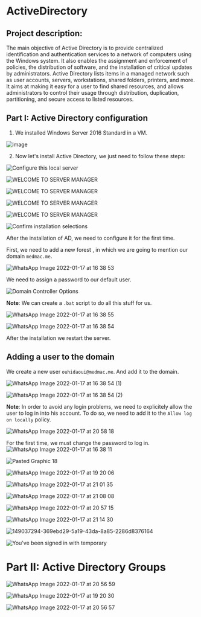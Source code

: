 # ActiveDirectory

## Project description:

The main objective of Active Directory is to provide centralized identification and authentication services to a network of computers using the Windows system. It also enables the assignment and enforcement of policies, the distribution of software, and the installation of critical updates by administrators.
Active Directory lists items in a managed network such as user accounts, servers, workstations, shared folders, printers, and more. It aims at making it easy for a user to find shared resources, and allows administrators to control their usage through distribution, duplication, partitioning, and secure access to listed resources.

## Part I: Active Directory configuration

1. We installed Windows Server 2016 Standard in a VM.

![image](https://user-images.githubusercontent.com/56129562/149035634-199a6e52-5888-4421-b71c-818feefd13e2.png)

2. Now let's install Active Directory, we just need to follow these steps:

![Configure this local server](https://user-images.githubusercontent.com/56129562/149035682-63a03d39-25a8-401d-babf-360650b6086e.png)

![WELCOME TO SERVER MANAGER](https://user-images.githubusercontent.com/56129562/149035694-a0057d0f-f755-4815-b188-e9962eaba813.png)

![WELCOME TO SERVER MANAGER](https://user-images.githubusercontent.com/56129562/149035718-6039e775-d952-44bc-a8bd-4dbfa6ec9d66.png)

![WELCOME TO SERVER MANAGER](https://user-images.githubusercontent.com/56129562/149035736-d19b0443-a014-4b84-ba8f-49c65bfad35d.png)

![WELCOME TO SERVER MANAGER](https://user-images.githubusercontent.com/56129562/149035767-9feb640d-a7bd-41c4-82b0-478a7ff51f66.png)


![Confirm installation selections](https://user-images.githubusercontent.com/56129562/149035780-f120d7b0-e451-47df-a094-8fd330c878a0.png)

After the installation of AD, we need to configure it for the first time.

First, we need to add a new forest , in which we are going to mention our domain `medmac.me`.

![WhatsApp Image 2022-01-17 at 16 38 53](https://user-images.githubusercontent.com/53974876/149802227-98a50e95-94d7-4f5e-861f-308688bce629.jpeg)

We need to assign a password to our default user.

![Domain Controller Options](https://user-images.githubusercontent.com/56129562/149035885-57cafbc3-46c9-43ca-91cb-a77f2d9fa180.png)




**Note**: We can create a `.bat` script to do all this stuff for us.

![WhatsApp Image 2022-01-17 at 16 38 55](https://user-images.githubusercontent.com/53974876/149803405-095ccac3-1d05-4b21-ad66-272bae1c9c7e.jpeg)


![WhatsApp Image 2022-01-17 at 16 38 54](https://user-images.githubusercontent.com/53974876/149803729-c9ec3d61-f7e8-48a0-9117-cdb2b0fdbb85.jpeg)


After the installation we restart the server.


## Adding a user to the domain
We create a new user `ouhidaoui@medmac.me`. And add it to the domain.

![WhatsApp Image 2022-01-17 at 16 38 54 (1)](https://user-images.githubusercontent.com/53974876/149804098-529d7aab-b598-4953-a7d5-b13f19bf59f3.jpeg)

![WhatsApp Image 2022-01-17 at 16 38 54 (2)](https://user-images.githubusercontent.com/53974876/149804362-eb58c480-7448-46ea-8af2-36d8d72edb29.jpeg)

**Note**: In order to avoid any login problems, we need to explicitely allow the user to log in into his account. To do so, we need to add it to the `Allow log on locally` policy.

![WhatsApp Image 2022-01-17 at 20 58 18](https://user-images.githubusercontent.com/53974876/149830640-a2ae32f8-add4-4ef1-89da-a0472b757f1b.jpeg)

For the first time, we must change the password to log in.
![WhatsApp Image 2022-01-17 at 16 38 11](https://user-images.githubusercontent.com/53974876/149804679-71b0fad5-4bda-4af3-b1bf-795c54bae62b.jpeg)




![Pasted Graphic 18](https://user-images.githubusercontent.com/56129562/149036941-a852cc63-0c76-487b-85ce-b0709634224e.png)


![WhatsApp Image 2022-01-17 at 19 20 06](https://user-images.githubusercontent.com/53974876/149830456-848fa18d-b181-4ef8-a92c-fe9627d724dd.jpeg)


![WhatsApp Image 2022-01-17 at 21 01 35](https://user-images.githubusercontent.com/53974876/149830892-1c28de94-8b9c-4b20-9b10-2283029bde48.jpeg)



![WhatsApp Image 2022-01-17 at 21 08 08](https://user-images.githubusercontent.com/53974876/149831687-62577463-edeb-421d-babf-1b65d89c86ea.jpeg)


![WhatsApp Image 2022-01-17 at 20 57 15](https://user-images.githubusercontent.com/53974876/149831851-33d3c304-b9c0-449d-ae2f-90c9cbdc2fba.jpeg)


![WhatsApp Image 2022-01-17 at 21 14 30](https://user-images.githubusercontent.com/53974876/149832264-8d8c03d6-5fe0-49dc-937a-fbf28b306fe9.jpeg)


![149037294-369ebd29-5a19-43da-8a85-2286d8376164](https://user-images.githubusercontent.com/53974876/149832439-3ef50818-23f7-4cfc-8e88-aab7e70d5f4d.png)


![You've been signed in with temporary](https://user-images.githubusercontent.com/56129562/149037303-12a4a745-fbd2-4964-b770-dcc1ad56a0b1.png)



# Part II: Active Directory Groups

![WhatsApp Image 2022-01-17 at 20 56 59](https://user-images.githubusercontent.com/53974876/149832827-36e4d201-d952-45ef-a734-a2edfc1f0d01.jpeg)


![WhatsApp Image 2022-01-17 at 19 20 30](https://user-images.githubusercontent.com/53974876/149832770-ab287cdf-1c2f-4dbb-ac83-cde7d229108b.jpeg)

![WhatsApp Image 2022-01-17 at 20 56 57](https://user-images.githubusercontent.com/53974876/149832860-b018c0ea-86e4-4a89-89dd-d5776742020f.jpeg)


